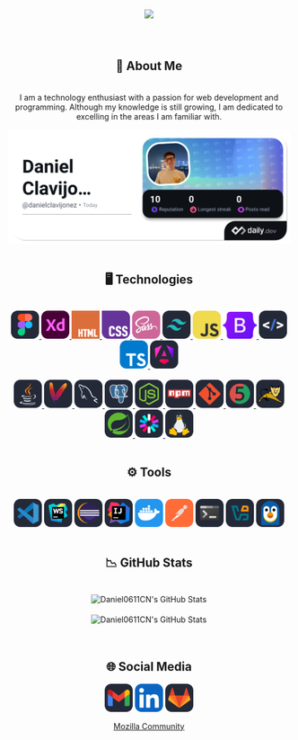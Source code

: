 <div align="center">
    <h1 align="center">
        <img src="https://readme-typing-svg.herokuapp.com/?font=Righteous&size=35&center=true&vCenter=true&width=500&height=70&duration=4000&lines=Hello+There!+👋;+I'm+Daniel+Clavijo!;" />
    </h1>
</div>

<br/>

<div align="center">
    <h2>🌠 About Me</h2>
</div>

<br/>

<div align="center">
    I am a technology enthusiast with a passion for web development and programming. Although my knowledge is still growing, I am dedicated to excelling in the areas I am familiar with.
    <br><br>
    <a href="https://app.daily.dev/danielclavijonez"><img src="https://github.com/Daniel0611CN/Daniel0611CN/blob/main/img/daily.dev.png"/></a>
</div>

<br/>

<div align="center">
    <h2>🖥️ Technologies</h2>
</div>

<br/>

<!-- <div align="center">
    <img src="https://raw.githubusercontent.com/Daniel0611CN/Daniel0611CN/refs/heads/main/img/figma.svg" width="50px"/>
    <img src="https://raw.githubusercontent.com/Daniel0611CN/Daniel0611CN/refs/heads/main/img/xd.svg" width="50px"/>
    <img src="https://raw.githubusercontent.com/Daniel0611CN/Daniel0611CN/refs/heads/main/img/html.svg" width="50px"/>
    <img src="https://raw.githubusercontent.com/Daniel0611CN/Daniel0611CN/refs/heads/main/img/css.svg" width="50px"/>
    <img src="https://raw.githubusercontent.com/Daniel0611CN/Daniel0611CN/refs/heads/main/img/sass.svg" width="50px"/>
    <img src="https://raw.githubusercontent.com/Daniel0611CN/Daniel0611CN/refs/heads/main/img/tailwindcss.svg" width="50px"/>
    <img src="https://raw.githubusercontent.com/Daniel0611CN/Daniel0611CN/refs/heads/main/img/javascript.svg" width="50px"/>
    <img src="https://raw.githubusercontent.com/Daniel0611CN/Daniel0611CN/refs/heads/main/img/bootstrap.svg" width="60px"/>
    <img src="https://raw.githubusercontent.com/Daniel0611CN/Daniel0611CN/refs/heads/main/img/htmx.svg" width="50px"/>
    <img src="https://raw.githubusercontent.com/Daniel0611CN/Daniel0611CN/refs/heads/main/img/typescript.svg" width="50px"/>
    <img src="https://raw.githubusercontent.com/Daniel0611CN/Daniel0611CN/refs/heads/main/img/angular.svg" width="50px"/>
    <br/>
    <br/>
    <img src="https://raw.githubusercontent.com/Daniel0611CN/Daniel0611CN/refs/heads/main/img/java.svg" width="50px"/>
    <img src="https://raw.githubusercontent.com/Daniel0611CN/Daniel0611CN/refs/heads/main/img/maven.svg" width="50px"/>
    <img src="https://raw.githubusercontent.com/Daniel0611CN/Daniel0611CN/refs/heads/main/img/python.svg" width="50px"/>
    <img src="https://raw.githubusercontent.com/Daniel0611CN/Daniel0611CN/refs/heads/main/img/mysql.svg" width="50px"/>
    <img src="https://raw.githubusercontent.com/Daniel0611CN/Daniel0611CN/refs/heads/main/img/postgresql.svg" width="50px"/>
    <img src="https://raw.githubusercontent.com/Daniel0611CN/Daniel0611CN/refs/heads/main/img/nodejs.svg" width="50px"/>
    <img src="https://raw.githubusercontent.com/Daniel0611CN/Daniel0611CN/refs/heads/main/img/npm.svg" width="50px"/>
    <img src="https://raw.githubusercontent.com/Daniel0611CN/Daniel0611CN/refs/heads/main/img/git.svg" width="50px"/>
    <img src="https://raw.githubusercontent.com/Daniel0611CN/Daniel0611CN/refs/heads/main/img/junit.svg" width="50px"/>
    <img src="https://raw.githubusercontent.com/Daniel0611CN/Daniel0611CN/refs/heads/main/img/tomcat.svg" width="50px"/>
    <img src="https://raw.githubusercontent.com/Daniel0611CN/Daniel0611CN/refs/heads/main/img/spring.svg" width="50px"/>
    <img src="https://raw.githubusercontent.com/Daniel0611CN/Daniel0611CN/refs/heads/main/img/jwt.svg" width="50px"/>
    <img src="https://raw.githubusercontent.com/Daniel0611CN/Daniel0611CN/refs/heads/main/img/linux.svg" width="50px"/>
    <br/>
</div> -->

<div align="center">
    <a href="https://www.figma.com/">
        <img src="https://raw.githubusercontent.com/Daniel0611CN/Daniel0611CN/refs/heads/main/img/figma.svg" width="50px"/>
    </a>
    <a href="https://www.adobe.com/products/xd.html">
        <img src="https://raw.githubusercontent.com/Daniel0611CN/Daniel0611CN/refs/heads/main/img/xd.svg" width="50px"/>
    </a>
    <a href="https://developer.mozilla.org/en-US/docs/Web/HTML">
        <img src="https://raw.githubusercontent.com/Daniel0611CN/Daniel0611CN/refs/heads/main/img/html.svg" width="50px"/>
    </a>
    <a href="https://developer.mozilla.org/en-US/docs/Web/CSS">
        <img src="https://raw.githubusercontent.com/Daniel0611CN/Daniel0611CN/refs/heads/main/img/css.svg" width="50px"/>
    </a>
    <a href="https://sass-lang.com/">
        <img src="https://raw.githubusercontent.com/Daniel0611CN/Daniel0611CN/refs/heads/main/img/sass.svg" width="50px"/>
    </a>
    <a href="https://tailwindcss.com/">
        <img src="https://raw.githubusercontent.com/Daniel0611CN/Daniel0611CN/refs/heads/main/img/tailwindcss.svg" width="50px"/>
    </a>
    <a href="https://developer.mozilla.org/en-US/docs/Web/JavaScript">
        <img src="https://raw.githubusercontent.com/Daniel0611CN/Daniel0611CN/refs/heads/main/img/javascript.svg" width="50px"/>
    </a>
    <a href="https://getbootstrap.com/">
        <img src="https://raw.githubusercontent.com/Daniel0611CN/Daniel0611CN/refs/heads/main/img/bootstrap.svg" width="60px"/>
    </a>
    <a href="https://htmx.org/">
        <img src="https://raw.githubusercontent.com/Daniel0611CN/Daniel0611CN/refs/heads/main/img/htmx.svg" width="50px"/>
    </a>
    <a href="https://www.typescriptlang.org/">
        <img src="https://raw.githubusercontent.com/Daniel0611CN/Daniel0611CN/refs/heads/main/img/typescript.svg" width="50px"/>
    </a>
    <a href="https://angular.io/">
        <img src="https://raw.githubusercontent.com/Daniel0611CN/Daniel0611CN/refs/heads/main/img/angular.svg" width="50px"/>
    </a>
    <br/><br/>
    <a href="https://www.java.com/">
        <img src="https://raw.githubusercontent.com/Daniel0611CN/Daniel0611CN/refs/heads/main/img/java.svg" width="50px"/>
    </a>
    <a href="https://maven.apache.org/">
        <img src="https://raw.githubusercontent.com/Daniel0611CN/Daniel0611CN/refs/heads/main/img/maven.svg" width="50px"/>
    </a>
    <!-- <a href="https://www.python.org/">
        <img src="https://raw.githubusercontent.com/Daniel0611CN/Daniel0611CN/refs/heads/main/img/python.svg" width="50px"/>
    </a> -->
    <a href="https://www.mysql.com/">
        <img src="https://raw.githubusercontent.com/Daniel0611CN/Daniel0611CN/refs/heads/main/img/mysql.svg" width="50px"/>
    </a>
    <a href="https://www.postgresql.org/">
        <img src="https://raw.githubusercontent.com/Daniel0611CN/Daniel0611CN/refs/heads/main/img/postgresql.svg" width="50px"/>
    </a>
    <a href="https://nodejs.org/">
        <img src="https://raw.githubusercontent.com/Daniel0611CN/Daniel0611CN/refs/heads/main/img/nodejs.svg" width="50px"/>
    </a>
    <a href="https://www.npmjs.com/">
        <img src="https://raw.githubusercontent.com/Daniel0611CN/Daniel0611CN/refs/heads/main/img/npm.svg" width="50px"/>
    </a>
    <a href="https://git-scm.com/">
        <img src="https://raw.githubusercontent.com/Daniel0611CN/Daniel0611CN/refs/heads/main/img/git.svg" width="50px"/>
    </a>
    <a href="https://junit.org/">
        <img src="https://raw.githubusercontent.com/Daniel0611CN/Daniel0611CN/refs/heads/main/img/junit.svg" width="50px"/>
    </a>
    <a href="https://tomcat.apache.org/">
        <img src="https://raw.githubusercontent.com/Daniel0611CN/Daniel0611CN/refs/heads/main/img/tomcat.svg" width="50px"/>
    </a>
    <a href="https://spring.io/">
        <img src="https://raw.githubusercontent.com/Daniel0611CN/Daniel0611CN/refs/heads/main/img/spring.svg" width="50px"/>
    </a>
    <a href="https://jwt.io/">
        <img src="https://raw.githubusercontent.com/Daniel0611CN/Daniel0611CN/refs/heads/main/img/jwt.svg" width="50px"/>
    </a>
    <a href="https://www.linux.org/">
        <img src="https://raw.githubusercontent.com/Daniel0611CN/Daniel0611CN/refs/heads/main/img/linux.svg" width="50px"/>
    </a>
    <br/>
</div>


<br/>

<div align="center">
    <h2>⚙️ Tools</h2>
</div>

<br/>

<div align="center">
    <img src="https://raw.githubusercontent.com/Daniel0611CN/Daniel0611CN/refs/heads/main/img/vscode.svg" width="50px"/>
    <img src="https://raw.githubusercontent.com/Daniel0611CN/Daniel0611CN/refs/heads/main/img/webstorm.svg" width="50px"/>
    <img src="https://raw.githubusercontent.com/Daniel0611CN/Daniel0611CN/refs/heads/main/img/eclipse.svg" width="50px"/>
    <img src="https://raw.githubusercontent.com/Daniel0611CN/Daniel0611CN/refs/heads/main/img/idea.svg" width="50px"/>
    <img src="https://raw.githubusercontent.com/Daniel0611CN/Daniel0611CN/refs/heads/main/img/docker.svg" width="50px"/>
    <img src="https://raw.githubusercontent.com/Daniel0611CN/Daniel0611CN/refs/heads/main/img/postman.svg" width="50px"/>
    <img src="https://raw.githubusercontent.com/Daniel0611CN/Daniel0611CN/refs/heads/main/img/terminal.svg" width="50px"/>
    <img src="https://raw.githubusercontent.com/Daniel0611CN/Daniel0611CN/refs/heads/main/img/virtualbox.svg" width="50px"/>
    <img src="https://raw.githubusercontent.com/Daniel0611CN/Daniel0611CN/refs/heads/main/img/wsl.svg" width="50px"/>
</div>

<br/>

<div align="center">
    <h2>📉 GitHub Stats</h2>
</div>

<br/>

<div align="center">
    <img align="center" src="https://github-readme-stats.vercel.app/api?username=Daniel0611CN&include_all_commits=true&count_private=true&show_icons=true&line_height=20&title_color=7A7ADB&icon_color=2234AE&text_color=D3D3D3&bg_color=0,000000,130F40&rank_icon=github"         alt="Daniel0611CN's GitHub Stats">
</div>

<br/>

<div align="center">
<img align="center" src="https://github-readme-stats.vercel.app/api/top-langs/?username=Daniel0611CN&langs_count=8&layout=compact&include_all_commits=true&show_icons=true&line_height=20&title_color=7A7ADB&icon_color=2234AE&text_color=D3D3D3&bg_color=0,000000,130F40" alt="Daniel0611CN's GitHub Stats">
</div>

<br/>

<br/>

<div align="center">
    <h2>🌐 Social Media</h2>
</div>

<p align="center">    
    <a href="mailto:daniclavijonunez@gmail.com" alt="Contact Me"><img src="https://raw.githubusercontent.com/Daniel0611CN/Daniel0611CN/refs/heads/main/img/gmail.svg" width="50px"/></a>
    <a href="https://www.linkedin.com/in/daniel-clavijo-nu%C3%B1ez/" alt="LinkedIn"><img src="https://raw.githubusercontent.com/Daniel0611CN/Daniel0611CN/refs/heads/main/img/linkedin.svg" width="50px"/></a>
    <a href="https://gitlab.com/Daniel0611CN" alt="GitLab"><img src="https://raw.githubusercontent.com/Daniel0611CN/Daniel0611CN/refs/heads/main/img/gitlab.svg" width="50px"/></a>
</p>
<p align="center">
    <a href="https://connect.mozilla.org/t5/user/viewprofilepage/user-id/52155">Mozilla Community</a>
</p>
